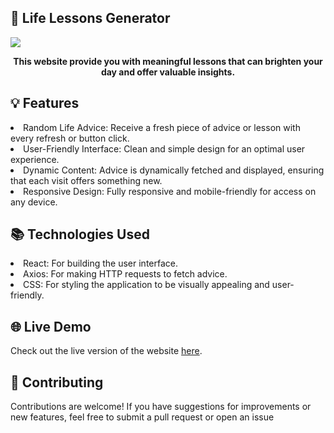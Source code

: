 ##  🌟 Life Lessons Generator

<img src="https://i.ibb.co/WnLQk3w/image-8.png">
<div align="center">
<p><strong>This website provide you with meaningful lessons that can brighten your day and offer valuable insights.</strong></p>
</div>

## 💡 Features
<li>Random Life Advice: Receive a fresh piece of advice or lesson with every refresh or button click. </li>

<li>User-Friendly Interface: Clean and simple design for an optimal user experience.</li>

<li>Dynamic Content: Advice is dynamically fetched and displayed, ensuring that each visit offers something new.</li>

<li>Responsive Design: Fully responsive and mobile-friendly for access on any device.</li>

## 📚 Technologies Used
<li>React: For building the user interface.</li>

<li>Axios: For making HTTP requests to fetch advice.</li>

<li>CSS: For styling the application to be visually appealing and user-friendly.</li>

## 🌐 Live Demo
Check out the live version of the website <a href="https://simplelifelessons.netlify.app/">here</a>.

## 🤝 Contributing
Contributions are welcome! If you have suggestions for improvements or new features, feel free to submit a pull request or open an issue
